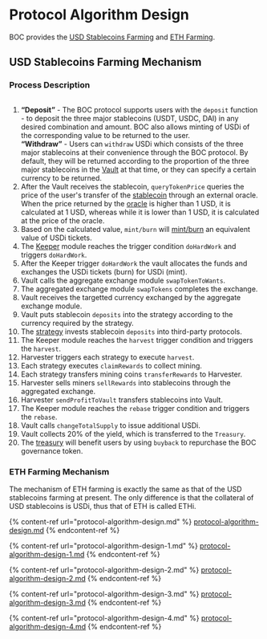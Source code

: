 # Protocol Algorithm Design

BOC provides the [USD Stablecoins Farming](./#usd-stablecoins-farming-mechanism) and [ETH Farming](broken-reference).

## USD Stablecoins Farming Mechanism

### Process Description

<figure><img src="../../.gitbook/assets/Diagrama sin título.drawio.png" alt=""><figcaption></figcaption></figure>

1. **“Deposit”** - The BOC protocol supports users with the `deposit` function - to deposit the three major stablecoins (USDT, USDC, DAI) in any desired combination and amount. BOC also allows minting of USDi of the corresponding value to be returned to the user.\
   **“Withdraw”** - Users can `withdraw` USDi which consists of the three major stablecoins at their convenience through the BOC protocol. By default, they will be returned according to the proportion of the three major stablecoins in the [Vault](../../more/appendix.md#vaults) at that time, or they can specify a certain currency to be returned.
2. After the Vault receives the stablecoin, `queryTokenPrice` queries the price of the user's transfer of the [stablecoin](../../more/appendix.md#stablecoin) through an external oracle. When the price returned by the [oracle](../../more/appendix.md#oracle) is higher than 1 USD, it is calculated at 1 USD, whereas while it is lower than 1 USD, it is calculated at the price of the oracle.
3. Based on the calculated value, `mint/burn` will [mint/burn](protocol-algorithm-design-1.md) an equivalent value of USDi tickets.
4. The [Keeper](../../more/appendix.md#keeper) module reaches the trigger condition `doHardWork` and triggers `doHardWork`.
5. After the Keeper trigger `doHardWork` the vault allocates the funds and exchanges the USDi tickets (burn) for USDi (mint).&#x20;
6. Vault calls the aggregate exchange module `swapTokenToWants`.
7. The aggregated exchange module `swapTokens` completes the exchange.
8. Vault receives the targetted currency exchanged by the aggregate exchange module.
9. Vault puts stablecoin `deposits` into the strategy according to the currency required by the strategy.
10. The [strategy](../../more/appendix.md#strategy) invests stablecoin `deposits` into third-party protocols.
11. The Keeper module reaches the `harvest` trigger condition and triggers the `harvest`.
12. Harvester triggers each strategy to execute `harvest`.
13. Each strategy executes `claimRewards` to collect mining.
14. Each strategy transfers mining coins `transferRewards` to Harvester.
15. Harvester sells miners `sellRewards` into stablecoins through the aggregated exchange.
16. Harvester `sendProfitToVault` transfers stablecoins into Vault.
17. The Keeper module reaches the `rebase` trigger condition and triggers the `rebase`.
18. Vault calls `changeTotalSupply` to issue additional USDi.
19. Vault collects 20% of the yield, which is transferred to the `Treasury`.
20. The [treasury](../../more/appendix.md#daos-treasury) will benefit users by using `buyback` to repurchase the BOC governance token.

### ETH Farming Mechanism

The mechanism of ETH farming is exactly the same as that of the USD stablecoins farming at present. The only difference is that the collateral of USD stablecoins is USDi, thus that of ETH is called ETHi.



{% content-ref url="protocol-algorithm-design.md" %}
[protocol-algorithm-design.md](protocol-algorithm-design.md)
{% endcontent-ref %}

{% content-ref url="protocol-algorithm-design-1.md" %}
[protocol-algorithm-design-1.md](protocol-algorithm-design-1.md)
{% endcontent-ref %}

{% content-ref url="protocol-algorithm-design-2.md" %}
[protocol-algorithm-design-2.md](protocol-algorithm-design-2.md)
{% endcontent-ref %}

{% content-ref url="protocol-algorithm-design-3.md" %}
[protocol-algorithm-design-3.md](protocol-algorithm-design-3.md)
{% endcontent-ref %}

{% content-ref url="protocol-algorithm-design-4.md" %}
[protocol-algorithm-design-4.md](protocol-algorithm-design-4.md)
{% endcontent-ref %}

